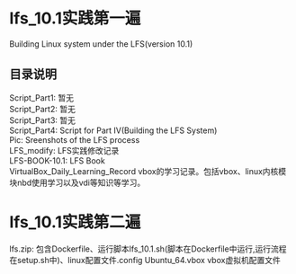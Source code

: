 # lfs_10.1实践第一遍<br>
Building Linux system under the LFS(version 10.1)<br>
## 目录说明<br>
Script_Part1:				暂无<br>
Script_Part2:				暂无<br>
Script_Part3:				暂无<br>
Script_Part4:				Script for Part IV(Building the LFS System)<br>
Pic:					      Sreenshots of the LFS process<br>
LFS_modify:				  LFS实践修改记录<br>
LFS-BOOK-10.1:      LFS Book<br>
VirtualBox_Daily_Learning_Record  vbox的学习记录。包括vbox、linux内核模块nbd使用学习以及vdi等知识等学习。



# lfs_10.1实践第二遍<br>
lfs.zip:				包含Dockerfile、运行脚本lfs_10.1.sh(脚本在Dockerfile中运行,运行流程在setup.sh中)、linux配置文件.config
Ubuntu_64.vbox				vbox虚拟机配置文件

